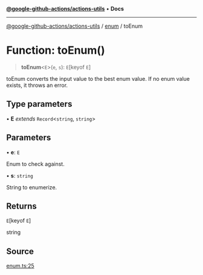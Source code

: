 [**@google-github-actions/actions-utils**](../../README.md) • **Docs**

***

[@google-github-actions/actions-utils](../../modules.md) / [enum](../README.md) / toEnum

# Function: toEnum()

> **toEnum**\<`E`\>(`e`, `s`): `E`\[keyof `E`\]

toEnum converts the input value to the best enum value. If no enum value
exists, it throws an error.

## Type parameters

• **E** *extends* `Record`\<`string`, `string`\>

## Parameters

• **e**: `E`

Enum to check against.

• **s**: `string`

String to enumerize.

## Returns

`E`\[keyof `E`\]

string

## Source

[enum.ts:25](https://github.com/google-github-actions/actions-utils/blob/main/src/enum.ts#L25)
